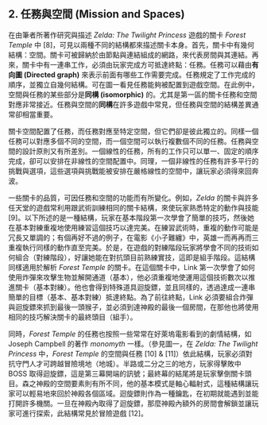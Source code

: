 ## 2. 任務與空間 (Mission and Spaces)

在由筆者所著作研究與描述 *Zelda: The Twilight Princess* 遊戲的關卡 *Forest Temple* 中 [8]，可見以兩種不同的結構都來描述關卡本身。首先，關卡中有幾何結構：空間。關卡可被歸納於由節點與連結組成的網路，來代表房間與其連結。再來，關卡中有一連串工作，必須由玩家完成方可抵達終點：任務。任務可以藉由**有向圖 (Directed graph)** 來表示前面有哪些工作需要完成。任務規定了工作完成的順序，並獨立自幾何結構。可在圖一看見任務能夠被配置到遊戲空間。在此例中，空間與任務的某些部分是**同構 (isomorphic)** 的。尤其是第一區的關卡任務和空間對應非常接近。任務與空間的**同構**在許多遊戲中常見，但任務與空間的結構差異通常卻相當重要。

關卡空間配置了任務，而任務對應至特定空間，但它們卻是彼此獨立的。同樣一個任務可以對應多個不同的空間，而一個空間可以執行複數個不同的任務。任務與空間的設計原則又有所差別。一個線性的任務，所有的工作只可以單一、固定的順序完成，卻可以安排在非線性的空間配置中。同理，一個非線性的任務有許多平行的挑戰與選項，這些選項與挑戰能被安排在嚴格線性的空間中，讓玩家必須得來回奔波。

一些關卡的品質，可因任務和空間的功能而有所變化。例如，*Zelda* 的關卡與許多任天堂的遊戲常利用跟武術訓練相同的關卡結構，來使玩家熟悉特定的動作與技能 [9]。以下所述的是一種結構，玩家在基本階段第一次學會了簡單的技巧，然後她在基本對練重複地使用練習這個技巧以達完美。在練習武術時，重複的動作可能是冗長又單調的；有個再好不過的例子，在電影《小子難纏》中，英雄一而再再而三重複執行同樣的動作直至完美。於是，在遊戲的對練階段玩家將學會不同的技術如何組合（對練階段），好讓她能在對抗頭目前熟練實技，這即是組手階段。這結構同樣適用於解析 *Forest Temple* 的關卡。在這個關卡中，Link 第一次學會了如何使用炸彈來攻擊生物並解開通道（基本），他必須重複地使運用這個技術數次以推進關卡（基本對練）。他也會得到特殊道具迴旋鏢，並且同樣的，透過達成一連串簡單的目標（基本、基本對練）抵達終點。為了前往終點，Link 必須要組合炸彈與迴旋鏢來抓到最後一頭猴子，並必須到達神殿的最後一個房間，在那他也將使用相同的技巧解決關卡的最終頭目（組手）。

同時，*Forest Temple* 的任務也按照一些常常在好萊塢電影看到的劇情結構，如 Joseph Campbell 的著作 *monomyth* 一樣。（參見圖一，在 *Zelda: The Twilight Princess* 中，*Forest Temple* 的空間與任務 [10] & [11]）依此結構，玩家必須對抗守門人才可跨越冒險境地（地城）。半路或二分之三的地方，玩家得擊敗中 BOSS 取得迴旋鏢，這是第三幕開端的訊號；最終幕的結尾將是玩家擊倒關卡頭目。森之神殿的空間要素則有所不同，他的基本模式是軸心輻射式，這種結構讓玩家可以輕易地來回於神殿各個區域。迴旋鏢則作為一種鑰匙，在初期就能遇到並能打開許多機關。一旦在神殿內取得了迴旋鏢，那麼神殿內額外的房間會解鎖並讓玩家可進行探索，此結構常見於冒險遊戲 [12]。
